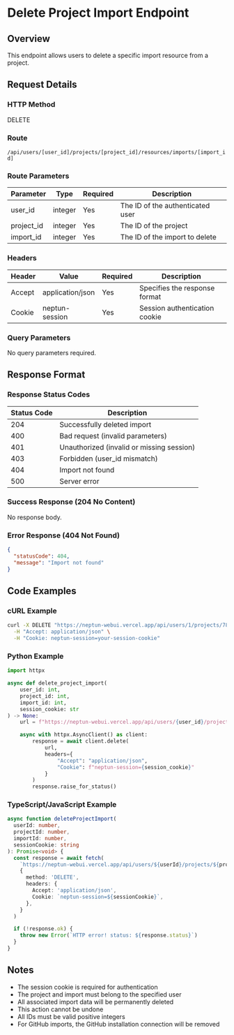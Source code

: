 # Delete Project Import Endpoint

## Overview

This endpoint allows users to delete a specific import resource from a project.

## Request Details

### HTTP Method

DELETE

### Route

`/api/users/[user_id]/projects/[project_id]/resources/imports/[import_id]`

### Route Parameters

| Parameter  | Type    | Required | Description                      |
| ---------- | ------- | -------- | -------------------------------- |
| user_id    | integer | Yes      | The ID of the authenticated user |
| project_id | integer | Yes      | The ID of the project            |
| import_id  | integer | Yes      | The ID of the import to delete   |

### Headers

| Header | Value            | Required | Description                   |
| ------ | ---------------- | -------- | ----------------------------- |
| Accept | application/json | Yes      | Specifies the response format |
| Cookie | neptun-session   | Yes      | Session authentication cookie |

### Query Parameters

No query parameters required.

## Response Format

### Response Status Codes

| Status Code | Description                               |
| ----------- | ----------------------------------------- |
| 204         | Successfully deleted import               |
| 400         | Bad request (invalid parameters)          |
| 401         | Unauthorized (invalid or missing session) |
| 403         | Forbidden (user_id mismatch)              |
| 404         | Import not found                          |
| 500         | Server error                              |

### Success Response (204 No Content)

No response body.

### Error Response (404 Not Found)

```json
{
  "statusCode": 404,
  "message": "Import not found"
}
```

## Code Examples

### cURL Example

```bash
curl -X DELETE "https://neptun-webui.vercel.app/api/users/1/projects/789/resources/imports/123" \
  -H "Accept: application/json" \
  -H "Cookie: neptun-session=your-session-cookie"
```

### Python Example

```python
import httpx

async def delete_project_import(
    user_id: int,
    project_id: int,
    import_id: int,
    session_cookie: str
) -> None:
    url = f"https://neptun-webui.vercel.app/api/users/{user_id}/projects/{project_id}/resources/imports/{import_id}"

    async with httpx.AsyncClient() as client:
        response = await client.delete(
            url,
            headers={
                "Accept": "application/json",
                "Cookie": f"neptun-session={session_cookie}"
            }
        )
        response.raise_for_status()
```

### TypeScript/JavaScript Example

```typescript
async function deleteProjectImport(
  userId: number,
  projectId: number,
  importId: number,
  sessionCookie: string
): Promise<void> {
  const response = await fetch(
    `https://neptun-webui.vercel.app/api/users/${userId}/projects/${projectId}/resources/imports/${importId}`,
    {
      method: 'DELETE',
      headers: {
        Accept: 'application/json',
        Cookie: `neptun-session=${sessionCookie}`,
      },
    }
  )

  if (!response.ok) {
    throw new Error(`HTTP error! status: ${response.status}`)
  }
}
```

## Notes

- The session cookie is required for authentication
- The project and import must belong to the specified user
- All associated import data will be permanently deleted
- This action cannot be undone
- All IDs must be valid positive integers
- For GitHub imports, the GitHub installation connection will be removed
